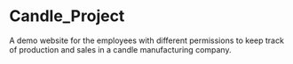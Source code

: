 # Candle_Project
A demo website for the employees with different permissions to keep track of production and sales in a candle manufacturing company.
